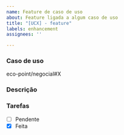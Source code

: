 ```yaml
---
name: Feature de caso de uso
about: Feature ligada a algum caso de uso
title: "[UCX] - feature"
labels: enhancement
assignees: ''

---
```


### Caso de uso
eco-point/negocial#X

### Descrição

### Tarefas

- [ ] Pendente
- [x] Feita
